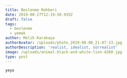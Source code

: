 ```yaml
---
title: Beslenme Rehberi
date: 2019-08-27T12:19:50.935Z
draft: false
tags:
  - beslenme
  - yemek
author: Melih Karakaya
authorAvatar: /uploads/photo_2019-08-08_21-07-23.jpg
authorDescription: 'realist, idealist, sürrealist'
image: /uploads/animal-black-and-white-lion-4260.jpg
type: post
---
```

```
yeyo
```
